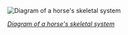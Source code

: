 
![Diagram of a horse's skeletal system](https://upload.wikimedia.org/wikipedia/commons/thumb/2/21/Horse_anatomy.svg/1125px-Horse_anatomy.svg.png)

*[Diagram of a horse's skeletal system](https://wikipedia.org/wiki/File:Horse_anatomy.svg)*
